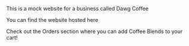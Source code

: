 This is a mock website for a business called Dawg Coffee

You can find the website hosted <a src="students.washington.edu/kaiyosh/info343/challenges/dawg-coffee/">here</a>

Check out the Orders section where you can add Coffee Blends to your cart!

